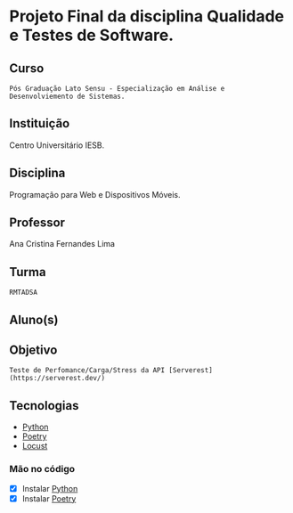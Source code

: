 # Projeto Final da disciplina Qualidade e Testes de Software.

## Curso
    Pós Graduação Lato Sensu - Especialização em Análise e Desenvolviemento de Sistemas.

## Instituição
 Centro Universitário IESB.

## Disciplina
 Programação para Web e Dispositivos Móveis.

## Professor
 Ana Cristina Fernandes Lima

## Turma
    RMTADSA

## Aluno(s)

## Objetivo

    Teste de Perfomance/Carga/Stress da API [Serverest](https://serverest.dev/)

## Tecnologias
 - [Python](https://www.python.org/)
 - [Poetry](https://python-poetry.org/)
 - [Locust](https://locust.io/)

### Mão no código
- [x] Instalar [Python](https://www.python.org/downloads/)
- [x] Instalar [Poetry](https://github.com/python-poetry/poetry#Installation)